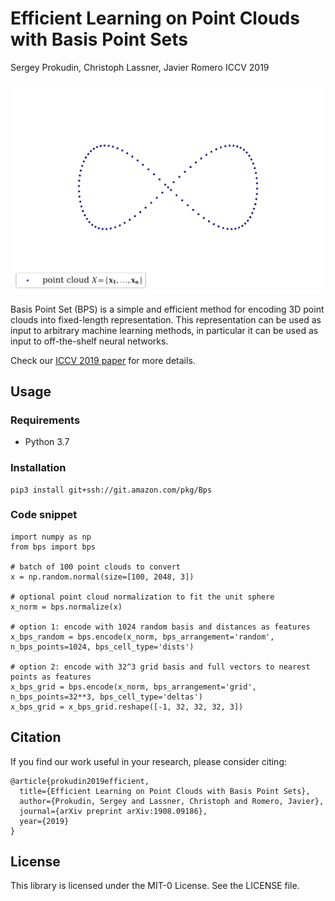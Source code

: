 # Efficient Learning on Point Clouds with Basis Point Sets

Sergey Prokudin, Christoph Lassner, Javier Romero
ICCV 2019

![Teaser Image](bps.gif)

Basis Point Set (BPS) is a simple and efficient method for encoding 3D point  clouds into fixed-length representation.
This representation can be used  as input to arbitrary machine learning methods, in particular it can be used
 as input to off-the-shelf neural networks. 
 
 Check our [ICCV 2019 paper](https://arxiv.org/abs/1908.09186) for more 
 details.
 
 
## Usage

### Requirements

- Python 3.7

### Installation


```
pip3 install git+ssh://git.amazon.com/pkg/Bps
```

### Code snippet


```
import numpy as np
from bps import bps

# batch of 100 point clouds to convert
x = np.random.normal(size=[100, 2048, 3])

# optional point cloud normalization to fit the unit sphere
x_norm = bps.normalize(x)

# option 1: encode with 1024 random basis and distances as features
x_bps_random = bps.encode(x_norm, bps_arrangement='random', n_bps_points=1024, bps_cell_type='dists')

# option 2: encode with 32^3 grid basis and full vectors to nearest points as features
x_bps_grid = bps.encode(x_norm, bps_arrangement='grid', n_bps_points=32**3, bps_cell_type='deltas')
x_bps_grid = x_bps_grid.reshape([-1, 32, 32, 32, 3])

```

## Citation

If you find our work useful in your research, please consider citing:
```
@article{prokudin2019efficient,
  title={Efficient Learning on Point Clouds with Basis Point Sets},
  author={Prokudin, Sergey and Lassner, Christoph and Romero, Javier},
  journal={arXiv preprint arXiv:1908.09186},
  year={2019}
}
```
## License

This library is licensed under the MIT-0 License. See the LICENSE file.


